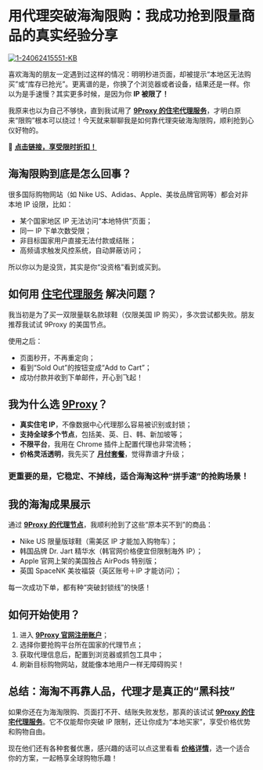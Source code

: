 # 用代理突破海淘限购：我成功抢到限量商品的真实经验分享

<a href='https://postimg.cc/xNdXpPZD' target='_blank'><img src='https://i.postimg.cc/3NX2RSCR/1-24062415551-KB.jpg' border='0' alt='1-24062415551-KB'/></a>

喜欢海淘的朋友一定遇到过这样的情况：明明秒进页面，却被提示“本地区无法购买”或“库存已抢光”。更离谱的是，你换了个浏览器或者设备，结果还是一样。你以为是手速慢？其实更多时候，是因为你 **IP 被限了！**

我原来也以为自己不够快，直到我试用了 [**9Proxy 的住宅代理服务**](https://the9proxy.short.gy/github-homepage-lucas888)，才明白原来“限购”根本可以绕过！今天就来聊聊我是如何靠代理突破海淘限购，顺利抢到心仪好物的。

🌱 [**点击链接，享受限时折扣！**](https://the9proxy.short.gy/github-pricing-lucas888)

## 海淘限购到底是怎么回事？

很多国际购物网站（如 Nike US、Adidas、Apple、美妆品牌官网等）都会对非本地 IP 设限，比如：

- 某个国家地区 IP 无法访问“本地特供”页面；
- 同一 IP 下单次数受限；
- 非目标国家用户直接无法付款或结账；
- 高频请求触发风控系统，自动屏蔽访问；

所以你以为是没货，其实是你“没资格”看到或买到。

## 如何用 [**住宅代理服务**](https://the9proxy.short.gy/github-homepage-lucas888) 解决问题？

我当初是为了买一双限量联名款球鞋（仅限美国 IP 购买），多次尝试都失败。朋友推荐我试试 9Proxy 的美国节点。

使用之后：

- 页面秒开，不再重定向；
- 看到“Sold Out”的按钮变成“Add to Cart”；
- 成功付款并收到下单邮件，开心到飞起！

## 我为什么选 [**9Proxy**](https://the9proxy.short.gy/github-homepage-lucas888)？

- **真实住宅 IP**，不像数据中心代理那么容易被识别或封锁；
- **支持全球多个节点**，包括美、英、日、韩、新加坡等；
- **不限平台**，我用在 Chrome 插件上配置代理也非常流畅；
- **价格灵活透明**，我先买了 [**月付套餐**](https://the9proxy.short.gy/github-pricing-lucas888)，觉得靠谱才升级；

### 更重要的是，它稳定、不掉线，适合海淘这种“拼手速”的抢购场景！

## 我的海淘成果展示

通过 [**9Proxy 的代理节点**](https://the9proxy.short.gy/github-homepage-lucas888)，我顺利抢到了这些“原本买不到”的商品：

- Nike US 限量版球鞋（需美区 IP 才能加入购物车）；
- 韩国品牌 Dr. Jart 精华水（韩官网价格便宜但限制海外 IP）；
- Apple 官网上架的美国独占 AirPods 特别版；
- 英国 SpaceNK 美妆福袋（英区账号＋IP 才能访问）；

每一次成功下单，都有种“突破封锁线”的快感！

## 如何开始使用？

1. 进入 [**9Proxy 官网注册账户**](https://the9proxy.short.gy/github-homepage-lucas888)；
2. 选择你要抢购平台所在国家的代理节点；
3. 获取代理信息后，配置到浏览器或抓包工具中；
4. 刷新目标购物网站，就能像本地用户一样无障碍购买！

## 总结：海淘不再靠人品，代理才是真正的“黑科技”

如果你还在为海淘限购、页面打不开、结账失败发愁，那真的该试试 [**9Proxy 的住宅代理服务**](https://the9proxy.short.gy/github-homepage-lucas888)。它不仅能帮你突破 IP 限制，还让你成为“本地买家”，享受价格优势和购物自由。

现在他们还有各种套餐优惠，感兴趣的话可以点这里看看 [**价格详情**](https://the9proxy.short.gy/github-pricing-lucas888)，选一个适合你的方案，一起畅享全球购物乐趣！


